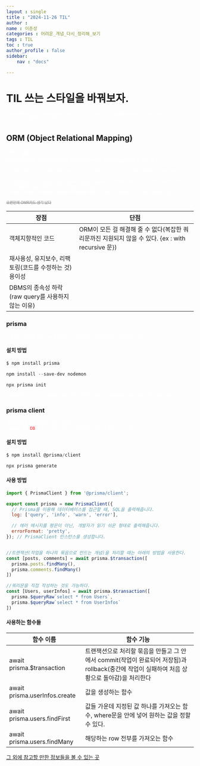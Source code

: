 ```yaml
---
layout : single
title : "2024-11-26 TIL"
author : 
name : 이준성
categories : 어려운_개념_다시_정리해_보기
tags : TIL
toc : true
author_profile : false
sidebar:
    nav : "docs"

---
```



# TIL 쓰는 스타일을 바꿔보자.

<span style = "color:white; font-size:70%">기존의 작성 방법 말고 내가 배웠던 것 가운데 눈에 띄는 것, 어려웠던 것을 해설하는 방법으로 정리를 해보도록 하자.<br>
일기 같은 걸 작성하는 게 아니라 기술 분석서라고 생각해 보자.
</span>



## ORM (Object Relational Mapping) 

<span style = "color:white; font-size:90%">사전적 설명 : <br>
객체(object)와 데이터베이스의 관계(relation)을 연결(mapping) 해주는 도구. 
</span>

<span style = "color:white; font-size:70%">원래 데이터베이스와 프로그래밍 상의 데이터는 1 대 1로 호환이 되는 구조가 아닌데, 이걸 호환되게 도와주는 도구라고 보인다.<br>
프로그래밍 환경(ex : vsCode, visual studio, pycharm 등등)에서 데이터베이스에 접근하기 위해서 데이터를 연결하고, 쿼리문에 해당하는 값을 적어야 하는데, 그걸 해주는 도구이다.<br>
TYPEorm, prisma,  Sequelize, djangoORM(python용) 등의 것들이 존재하나 우리는 현재 prisma를 이용하고 있다.<br>
</span>

<span style = "color:gray; font-size:70%">~~오랜만에 OMR카드 생각 났다~~
</span>


|장점|단점|
|---|---|
|객체지향적인 코드|ORM이 모든 걸 해결해 줄 수 없다(복잡한 쿼리문까진 지원되지 않을 수 있다. {ex : with recursive 문})|
|재사용성, 유지보수, 리팩토링(코드를 수정하는 것) 용이성||
|DBMS의 종속성 하락(raw query를 사용하지 않는 이유)||

### prisma 

<span style = "color:white; font-size:70%">현재 내가 사용하고 있는 ORM 프레임워크. 자바스크립트 또는 타입스크립트에서 많이 사용된다고 한다.
</span>

#### 설치 방법

```js
$ npm install prisma

npm install --save-dev nodemon

npx prisma init
```


<span style = "color:white; font-size:70%">서버에서 작업을 할 것이기 때문에 서버가 중간에 꺼지지 않도록 도구를 가져옴과 함께 사용할 환경 설정을 해준다.
</span>

### prisma client

<span style = "color:white; font-size:70%">데이터에 맞게 자동 생성되는 안전한 쿼리 빌더.<br>
prisma를 통해 <span style = "color:red">DB </span>에 조회하거나 수정하거나 하는 등의 작업을 할 수 있게 하는 도구.
</span>

#### 설치 방법

```js
$ npm install @prisma/client

npx prisma generate
```

#### 사용 방법

```js
import { PrismaClient } from '@prisma/client';

export const prisma = new PrismaClient({
  // Prisma를 이용해 데이터베이스를 접근할 때, SQL을 출력해줍니다.
  log: ['query', 'info', 'warn', 'error'],

  // 에러 메시지를 평문이 아닌, 개발자가 읽기 쉬운 형태로 출력해줍니다.
  errorFormat: 'pretty',
}); // PrismaClient 인스턴스를 생성합니다.


//트랜잭션(작업을 하나의 묶음으로 만드는 개념)을 처리할 때는 아래의 방법을 사용한다.
const [posts, comments] = await prisma.$transaction([
  prisma.posts.findMany(),
  prisma.comments.findMany()
])

//쿼리문을 직접 작성하는 것도 가능하다.
const [Users, userInfos] = await prisma.$transaction([
  prisma.$queryRaw`select * from Users`,
  prisma.$queryRaw`select * from UserInfos`
])
```

#### 사용하는 함수들

|함수 이름|함수 기능|
|-----|-----|
|await prisma.$transaction|트랜잭션으로 처리할 묶음을 만들고 그 안에서 commit(작업이 완료되어 저장됨)과 rollback(중간에 작업이 실패하여 처음 상황으로 돌아감)을 처리한다|
|await prisma.userInfos.create|값을 생성하는 함수|
|await prisma.users.findFirst|값들 가운데 지정된 값 하나를 가져오는 함수, where문을 안에 넣어 원하는 값을 정할 수 있다.|
|await prisma.users.findMany|해당하는 row 전부를 가져오는 함수|

[그 외에 참고할 만한 정보들을 볼 수 있는 곳](https://www.prisma.io/docs/orm/reference/prisma-client-reference)